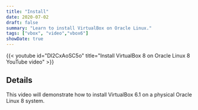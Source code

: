 ```yaml
---
title: "Install"
date: 2020-07-02
draft: false
summary: "Learn to install VirtualBox on Oracle Linux."
tags: ["vbox", "video","vbox6"]
showDate: true
---
```


{{< youtube id="Dl2CxAoSC5o" title="Install VirtualBox 8 on Oracle Linux 8 YouTube video" >}}

## Details

This video will demonstrate how to install VirtualBox 6.1 on a physical Oracle Linux 8 system.
